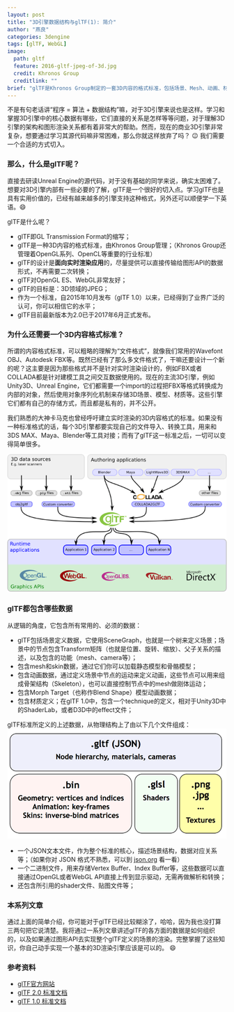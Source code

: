 ```yaml
---
layout: post
title: "3D引擎数据结构与glTF(1): 简介"
author: "燕良"
categories: 3dengine
tags: [glTF, WebGL]
image:
  path: gltf
  feature: 2016-gltf-jpeg-of-3d.jpg
  credit: Khronos Group
  creditlink: ""
brief: "glTF是Khronos Group制定的一套3D内容的格式标准，包括场景、Mesh、动画、材质等方面。通过学习它，可以对3D引擎中的核心数据结构有一个基础的的理解，对于深入掌握3D引擎技术有很大的帮助。"
---
```


不是有句老话讲“程序 = 算法 + 数据结构”嘛，对于3D引擎来说也是这样。学习和掌握3D引擎中的核心数据有哪些，它们直接的关系是怎样等等问题，对于理解3D引擎的架构和图形渲染关系都有着非常大的帮助。然而，现在的商业3D引擎非常复杂，想要通过学习其源代码嘛非常困难，那么你就这样放弃了吗？ :wink: 我们需要一个合适的方式切入。  
  
### 那么，什么是glTF呢？  

直接去研读Unreal Engine的源代码，对于没有基础的同学来说，确实太困难了。想要对3D引擎内部有一些必要的了解，glTF是一个很好的切入点。学习glTF也是具有实用价值的，已经有越来越多的引擎支持这种格式，另外还可以顺便学一下英语。:smile:

glTF是什么呢？  
* glTF即GL Transmission Format的缩写；
* glTF是一种3D内容的格式标准，由Khronos Group管理；（Khronos Group还管理着OpenGL系列、OpenCL等重要的行业标准）
* glTF的设计是**面向实时渲染应用**的，尽量提供可以直接传输给图形API的数据形式，不再需要二次转换；
* glTF对OpenGL ES、WebGL非常友好；
* glTF的目标是：3D领域的JPEG；
* 作为一个标准，自2015年10月发布（glTF 1.0）以来，已经得到了业界广泛的认可，你可以相信它的水平；
* glTF目前最新版本为2.0已于2017年6月正式发布。

### 为什么还需要一个3D内容格式标准？

所谓的内容格式标准，可以粗略的理解为“文件格式”，就像我们常用的Wavefont OBJ、Autodesk FBX等。既然已经有了那么多文件格式了，干嘛还要设计一个新的呢？这主要是因为那些格式并不是针对实时渲染设计的，例如FBX或者COLLADA都是针对建模工具之间交互数据使用的。现在的主流3D引擎，例如Unity3D、Unreal Engine，它们都需要一个import的过程把FBX等格式转换成为内部的对象，然后使用对象序列化机制来存储3D场景、模型、材质等。这些引擎它们都有自己的存储方式，而且都是私有的，并不公开。

我们熟悉的大神卡马克也曾经呼吁建立实时渲染的3D内容格式的标准。如果没有一种标准格式的话，每个3D引擎都要实现自己的文件导入、转换工具，用来和3DS MAX、Maya、Blender等工具对接；而有了glTF这一标准之后，一切可以变得简单很多。
  
![contentPipelineWithGltf](/assets/img/gltf/2017-contentPipelineWithGltf.png)  

### glTF都包含哪些数据

从逻辑的角度，它包含所有常用的、必须的数据：
* glTF包括场景定义数据，它使用SceneGraph，也就是一个树来定义场景；场景中的节点包含Transform矩阵（也就是位置、旋转、缩放）、父子关系的描述，以及包含的功能（mesh、camera等）；
* 包含mesh和skin数据，通过它们你可以加载静态模型和骨骼模型；
* 包含动画数据，通过定义场景中节点的运动来定义动画，这些节点可以用来组成骨架结构（Skeleton），也可以直接控制节点中的mesh做刚体运动；
* 包含Morph Target（也称作Blend Shape）模型动画数据；
* 包含材质定义；在glTF 1.0中，包含一个technique的定义，相对于Unity3D中的ShaderLab，或者D3D中的effect文件；

glTF标准所定义的上述数据，从物理结构上了由以下几个文件组成：  
![gltf-bin-glsl-png](/assets/img/gltf/2017-gltf-files.png)  
* 一个JSON文本文件，作为整个标准的核心，描述场景结构，数据对应关系等；（如果你对 JSON 格式不熟悉，可以到 [json.org](http://json.org/json-zh.html) 看一看）
* 一个二进制文件，用来存储Vertex Buffer、Index Buffer等，这些数据可以直接通过OpenGL或者WebGL API直接上传到显示驱动，无需再做解析和转换；
* 还包含所引用的shader文件、贴图文件等；
  
### 本系列文章

通过上面的简单介绍，你可能对于glTF已经比较糊涂了，哈哈，因为我也没打算三两句把它说清楚。我将通过一系列文章讲述glTF的各方面的数据是如何组织的，以及如果通过图形API去实现整个glTF定义的场景的渲染。完整掌握了这些知识，你自己动手实现一个基本的3D渲染引擎应该是可以的。 :smile:

### 参考资料
* [glTF官方网站](https://www.khronos.org/gltf)
* [glTF 2.0 标准文档](https://github.com/KhronosGroup/glTF/blob/master/specification/2.0/README.md)
* [glTF 1.0 标准文档](https://github.com/KhronosGroup/glTF/blob/master/specification/1.0/README.md)

